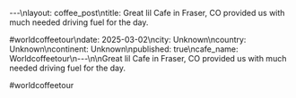 ---\nlayout: coffee_post\ntitle: Great lil Cafe in Fraser, CO provided us with much needed driving fuel for the day.

#worldcoffeetour\ndate: 2025-03-02\ncity: Unknown\ncountry: Unknown\ncontinent: Unknown\npublished: true\ncafe_name: Worldcoffeetour\n---\n\nGreat lil Cafe in Fraser, CO provided us with much needed driving fuel for the day.

#worldcoffeetour